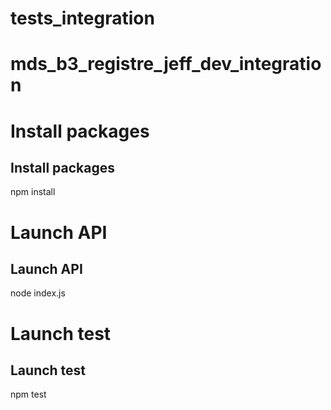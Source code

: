 # tests_integration
# mds_b3_registre_jeff_dev_integration

# Install packages
## Install packages

npm install

# Launch API
## Launch API

node index.js

# Launch test
## Launch test

npm test 